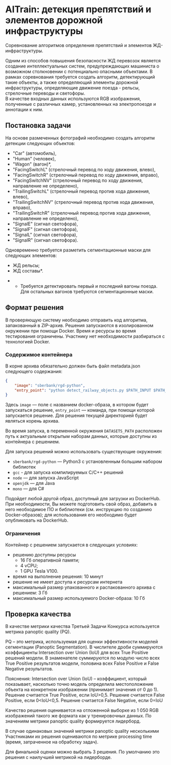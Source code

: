 AITrain: детекция препятствий и элементов дорожной инфраструктуры
=================================

Соревнование алгоритмов определения препятствий и элементов ЖД-инфраструктуры.  

Одним из способов повышения безопасности ЖД перевозок является создание интеллектуальных систем, предупреждающих машиниста о возможном столкновении с потенциально опасными объектами. В рамках соревнования требуется создать алгоритм, детектирующий такие объекты, а также определяющий элементы дорожной инфраструктуры, определяющие движение поезда - рельсы, стрелочные переводы и светофоры.  
В качестве входных данных используются RGB изображения, полученные с различных камер, установленных на электропоезде и аннотации к ним.

## Постановка задачи

На основе размеченных фотографий необходимо создать алгоритм детекции следующих объектов:
- "Car" (автомобиль),
- "Human" (человек),
- "Wagon" (вагон)*,
- "FacingSwitchL" (стрелочный перевод по ходу движения, влево),
- "FacingSwitchR" (стрелочный перевод по ходу движения, вправо),
- "FacingSwitchNV" (стрелочный перевод по ходу движения, направление не определено),
-  "TrailingSwitchL" (стрелочный перевод против хода движения, влево),
- "TrailingSwitchNV" (стрелочный перевод против хода движения, вправо),
- "TrailingSwitchR" (стрелочный перевод против хода движения, направление не определено),
- "SignalE" (сигнал светофора),
- "SignalF" (сигнал светофора),
- "SignalL" (сигнал светофора),
- "SignalR" (сигнал светофора).

Одновременно требуется разметить сегментационные маски для следующих элементов:
 - ЖД рельсы;
 - ЖД составы*.

* - Требуется детектировать первый и последний вагоны поезда. Для остальных вагонов требуются сегментационные маски.


## Формат решения

В проверяющую систему необходимо отправить код алгоритма, запакованный в ZIP-архив. Решения запускаются в изолированном окружении при помощи Docker. Время и ресурсы во время тестирования ограничены. Участнику нет необходимости разбираться с технологией Docker.

### Содержимое контейнера

В корне архива обязательно должен быть файл metadata.json следующего содержания:
```json
{
    "image": "sberbank/rgd-python",
    "entry_point": "python detect_railway_objects.py $PATH_INPUT $PATH_OUTPUT/output.csv"
}
```

Здесь `image` — поле с названием docker-образа, в котором будет запускаться решение, `entry_point` — команда, при помощи которой запускается решение. Для решения текущей директорией будет являться корень архива. 

Во время запуска, в переменной окружения `DATASETS_PATH` расположен путь к актуальным открытым наборам данных, которые доступны из контейнера с решением.

Для запуска решений можно использовать существующие окружения:

- `sberbank/rgd-python` — Python3 с установленным большим набором библиотек
- `gcc` - для запуска компилируемых C/C++ решений
- `node` — для запуска JavaScript
- `openjdk` — для Java
- `mono` — для C#

Подойдет любой другой образ, доступный для загрузки из DockerHub. При необходимости, Вы можете подготовить свой образ, добавить в него необходимое ПО и библиотеки (см. инструкцию по созданию Docker-образов); для использования его необходимо будет опубликовать на DockerHub.

### Ограничения

Контейнер с решением запускается в следующих условиях:

- решению доступны ресурсы
  - 16 Гб оперативной памяти;
  - 4 vCPU;
  - 1 GPU Tesla V100.
- время на выполнение решения: 10 минут
- решение не имеет доступа к ресурсам интернета
- максимальный размер упакованного и распакованного архива с решением: 3 Гб
- максимальный размер используемого Docker-образа: 10 Гб

## Проверка качества

В качестве метрики качества Третьей Задачи Конкурса используется метрика panoptic quality (PQ).

PQ – это метрика, используемая для оценки эффективности моделей сегментации (Panoptic Segmentation). В числителе дроби суммируются коэффициенты Intersection over Union (IoU) для всех True Positive решений модели. В знаменателе суммируются по модулю число всех True Positive результатов модели, половина всех False Positive и False Negative результатов.

Пояснения:
Intersection over Union (IoU) – коэффициент, который показывает, насколько точно модель определила местоположение объекта на конкретном изображении (принимает значения от 0 до 1).
Решение считается True Positive, если IoU>0,5.
Решение считается False Positive, если 0<IoU<0,5.
Решение считается False Negative, если 0=IoU

Качество решения оценивается на отложенной выборке из 1 050 RGB изображений такого же формата как у тренировочных данных. По значениям метрики panoptic quality формируется лидерборд.

В случае одинаковых значений метрики panoptic quality несколькими Участниками их решения оцениваются по метрике processing time (время, затраченное на обработку задач).  

Для финальной оценки можно выбрать 3 решения. По умолчанию это решения с наилучшей метрикой на лидерборде.
